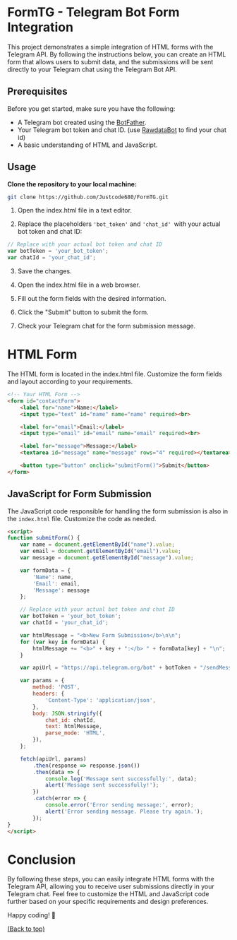 <h1 id="top">FormTG - Telegram Bot Form Integration</h1>

 
This project demonstrates a simple integration of HTML forms with the Telegram API. By following the instructions below, you can create an HTML form that allows users to submit data, and the submissions will be sent directly to your Telegram chat using the Telegram Bot API.

## Prerequisites

Before you get started, make sure you have the following:

- A Telegram bot created using the [BotFather](https://core.telegram.org/bots#botfather).
- Your Telegram bot token and chat ID. (use [RawdataBot](https://t.me/raw_data_bot) to find your chat id)
- A basic understanding of HTML and JavaScript.

## Usage

 **Clone the repository to your local machine:**

   ```bash
   git clone https://github.com/Justcode680/FormTG.git
   ```

1. Open the index.html file in a text editor.

2. Replace the placeholders `'bot_token'` and `'chat_id' `with your actual bot token and chat ID:

```js 
// Replace with your actual bot token and chat ID
var botToken = 'your_bot_token';
var chatId = 'your_chat_id';
```
3. Save the changes.

4. Open the index.html file in a web browser.

5. Fill out the form fields with the desired information.

6. Click the "Submit" button to submit the form.

7. Check your Telegram chat for the form submission message.

# HTML Form
The HTML form is located in the index.html file. Customize the form fields and layout according to your requirements.

```html
<!-- Your HTML Form -->
<form id="contactForm">
    <label for="name">Name:</label>
    <input type="text" id="name" name="name" required><br>

    <label for="email">Email:</label>
    <input type="email" id="email" name="email" required><br>

    <label for="message">Message:</label>
    <textarea id="message" name="message" rows="4" required></textarea><br>

    <button type="button" onclick="submitForm()">Submit</button>
</form>
```

## JavaScript for Form Submission

The JavaScript code responsible for handling the form submission is also in the `index.html` file. Customize the code as needed.


```html
<script>
function submitForm() {
    var name = document.getElementById("name").value;
    var email = document.getElementById("email").value;
    var message = document.getElementById("message").value;

    var formData = {
        'Name': name,
        'Email': email,
        'Message': message
    };

    // Replace with your actual bot token and chat ID
    var botToken = 'your_bot_token';
    var chatId = 'your_chat_id';

    var htmlMessage = "<b>New Form Submission</b>\n\n";
    for (var key in formData) {
        htmlMessage += "<b>" + key + ":</b> " + formData[key] + "\n";
    }

    var apiUrl = "https://api.telegram.org/bot" + botToken + "/sendMessage";

    var params = {
        method: 'POST',
        headers: {
            'Content-Type': 'application/json',
        },
        body: JSON.stringify({
            chat_id: chatId,
            text: htmlMessage,
            parse_mode: 'HTML',
        }),
    };

    fetch(apiUrl, params)
        .then(response => response.json())
        .then(data => {
            console.log('Message sent successfully:', data);
            alert('Message sent successfully!');
        })
        .catch(error => {
            console.error('Error sending message:', error);
            alert('Error sending message. Please try again.');
        });
}
</script>
```

# Conclusion

By following these steps, you can easily integrate HTML forms with the Telegram API, allowing you to receive user submissions directly in your Telegram chat. Feel free to customize the HTML and JavaScript code further based on your specific requirements and design preferences.

Happy coding! 🚀

<a href="#top" align="right">(Back to top)</a>
